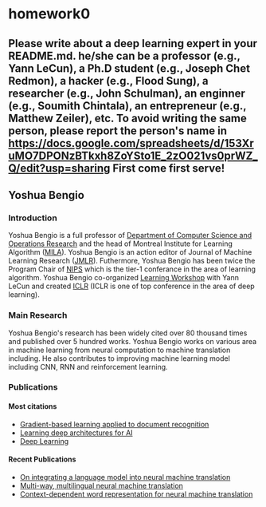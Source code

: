 # homework0
Please write about a deep learning expert in your README.md.
he/she can be a professor (e.g., Yann LeCun), a Ph.D student (e.g., Joseph Chet Redmon), a hacker (e.g., Flood Sung), a researcher (e.g., John Schulman), an enginner (e.g., Soumith Chintala), an entrepreneur (e.g., Matthew Zeiler), etc.
To avoid writing the same person, please report the person's name in  
https://docs.google.com/spreadsheets/d/153XruMO7DPONzBTkxh8ZoYSto1E_2zO021vs0prWZ_Q/edit?usp=sharing
First come first serve!
-------
## Yoshua Bengio

### Introduction

Yoshua Bengio is a full professor of [Department of Computer Science and Operations Research](http://www.iro.umontreal.ca/?lang=en) and the head of Montreal Institute for Learning Algorithm ([MILA](http://www.iro.umontreal.ca/~lisa/lab)).
Yoshua Bengio is an action editor of Journal of Machine Learning Research ([JMLR](http://www.jmlr.org/)). Futhermore, Yoshua Bengio has been twice the Program Chair of [NIPS](http://www.nips.cc/) which is the tier-1 conferance in the area of learning algorithm.
Yoshua Bengio co-organized [Learning Workshop](http://snowbird.djvuzone.org/) with Yann LeCun and created [ICLR](https://sites.google.com/site/representationlearning2013/) (ICLR is one of top conference in the area of deep learning).


### Main Research

Yoshua Bengio's research has been widely cited over 80 thousand times and published over 5 hundred works.
Yoshua Bengio works on various area in machine learning from neural computation to machine translation including. He also contributes to improving machine learning model including CNN, RNN and reinforcement learning.

### Publications

#### Most citations
- [Gradient-based learning applied to document recognition](http://ieeexplore.ieee.org/abstract/document/726791/)
- [Learning deep architectures for AI](http://www.nowpublishers.com/article/Details/MAL-006)
- [Deep Learning](https://www.nature.com/nature/journal/v521/n7553/abs/nature14539.html)

#### Recent Publications
- [On integrating a language model into neural machine translation](http://www.sciencedirect.com/science/article/pii/S0885230816301395)
- [Multi-way, multilingual neural machine translation](http://www.sciencedirect.com/science/article/pii/S0885230816301097)
- [Context-dependent word representation for neural machine translation](http://www.sciencedirect.com/science/article/pii/S0885230816301024)